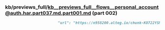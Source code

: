 ### kb/previews_full/kb__previews_full__flows__personal_account@auth.har.part037.md.part001.md (part 002)

```md
                        "url": "https://n958200.alteg.io/chunk-KO722YSM.js",
      
```

```
